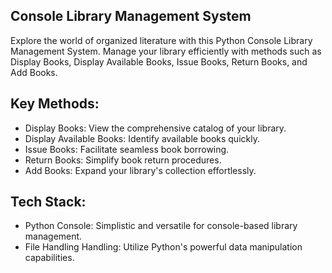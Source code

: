 ## Console Library Management System
Explore the world of organized literature with this Python Console Library Management System. Manage your library efficiently with methods such as Display Books, Display Available Books, Issue Books, Return Books, and Add Books.

## Key Methods:
  - Display Books: View the comprehensive catalog of your library.
  - Display Available Books: Identify available books quickly.
  - Issue Books: Facilitate seamless book borrowing.
  - Return Books: Simplify book return procedures.
  - Add Books: Expand your library's collection effortlessly.

## Tech Stack:
  - Python Console: Simplistic and versatile for console-based library management.
  - File Handling Handling: Utilize Python's powerful data manipulation capabilities.
